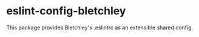 # eslint-config-bletchley

This package provides Bletchley's .eslintrc as an extensible shared config.

